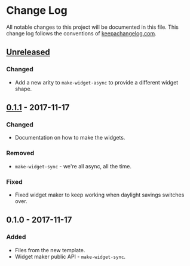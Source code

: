 # Change Log
All notable changes to this project will be documented in this file. This change log follows the conventions of [keepachangelog.com](http://keepachangelog.com/).

## [Unreleased]
### Changed
- Add a new arity to `make-widget-async` to provide a different widget shape.

## [0.1.1] - 2017-11-17
### Changed
- Documentation on how to make the widgets.

### Removed
- `make-widget-sync` - we're all async, all the time.

### Fixed
- Fixed widget maker to keep working when daylight savings switches over.

## 0.1.0 - 2017-11-17
### Added
- Files from the new template.
- Widget maker public API - `make-widget-sync`.

[Unreleased]: https://github.com/your-name/fs-api/compare/0.1.1...HEAD
[0.1.1]: https://github.com/your-name/fs-api/compare/0.1.0...0.1.1
